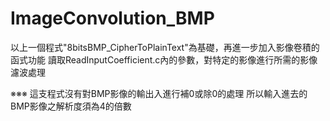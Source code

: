 # ImageConvolution_BMP

以上一個程式"8bitsBMP_CipherToPlainText"為基礎，再進一步加入影像卷積的函式功能
讀取ReadInputCoefficient.c內的參數，對特定的影像進行所需的影像濾波處理

※※※
這支程式沒有對BMP影像的輸出入進行補0或除0的處理
所以輸入進去的BMP影像之解析度須為4的倍數
